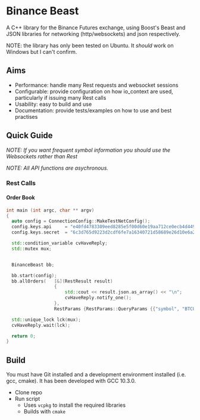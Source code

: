# Binance Beast

A C++ library for the Binance Futures exchange, using Boost's Beast and JSON libraries for networking (http/websockets) and json respectively. 


NOTE: the library has only been tested on Ubuntu. It *should* work on Windows but I can't confirm.


## Aims
- Performance: handle many Rest requests and websocket sessions
- Configurable: provide configuration on how io_context are used, particularly if issuing many Rest calls
- Usability: easy to build and use
- Documentation: provide tests/examples on how to use and best practises


## Quick Guide

*NOTE: If you want frequent symbol information you should use the Websockets rather than Rest*

*NOTE: All API functions are asychronous.*


### Rest Calls

#### Order Book

```cpp
int main (int argc, char ** argv)
{
  auto config = ConnectionConfig::MakeTestNetConfig();
  config.keys.api     = "e40fd4783309eed8285e5f00d60e19aa712ce0ecb4d449f015f8702ab1794abf";
  config.keys.secret  = "6c3d765d9223d2cdf6fe7a16340721d58689e26d10e6a22903dd76e1d01969f0";

  std::condition_variable cvHaveReply;
  std::mutex mux;


  BinanceBeast bb;

  bb.start(config);
  bb.allOrders(   [&](RestResult result)
                  {  
                      std::cout << result.json.as_array() << "\n";
                      cvHaveReply.notify_one();
                  },
                  RestParams {RestParams::QueryParams {{"symbol", "BTCUSDT"}}});

  std::unique_lock lck(mux);
  cvHaveReply.wait(lck);

  return 0;
}


```

## Build
You must have Git installed and a development environment installed (i.e. gcc, cmake). It has been developed with GCC 10.3.0.

* Clone repo
* Run script
  * Uses `vcpkg` to install the required libraries
  * Builds with `cmake`



